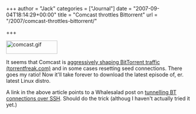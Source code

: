+++
author = "Jack"
categories = ["Journal"]
date = "2007-09-04T18:14:29+00:00"
title = "Comcast throttles Bittorrent"
url = "/2007/comcast-throttles-bittorrent/"

+++

<img src="/files/comcast.gif" alt="comcast.gif" border="0" width="139" height="36" /> 

It seems that Comcast is [aggressively shaping BitTorrent traffic (torrentfreak.com)][1] and in some cases resetting seed connections. There goes my ratio! Now it'll take forever to download the latest episode of, er. latest Linux distro. 

A link in the above article points to a Whalesalad post on [tunnelling BT connections over SSH][2]. Should do the trick (althoug I haven't actually tried it yet.)

 [1]: http://torrentfreak.com/comcast-throttles-bittorrent-traffic-seeding-impossible/
 [2]: http://www.whalesalad.com/2006/08/27/tunneling-bittorrent-over-ssh/